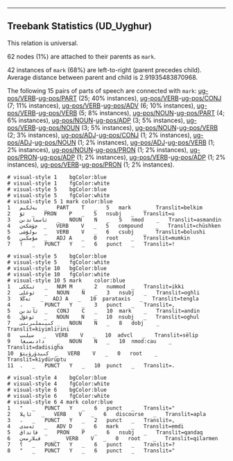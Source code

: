

--------------------------------------------------------------------------------

## Treebank Statistics (UD_Uyghur)

This relation is universal.

62 nodes (1%) are attached to their parents as `mark`.

42 instances of `mark` (68%) are left-to-right (parent precedes child).
Average distance between parent and child is 2.91935483870968.

The following 15 pairs of parts of speech are connected with `mark`: [ug-pos/VERB]()-[ug-pos/PART]() (25; 40% instances), [ug-pos/VERB]()-[ug-pos/CONJ]() (7; 11% instances), [ug-pos/VERB]()-[ug-pos/ADV]() (6; 10% instances), [ug-pos/VERB]()-[ug-pos/VERB]() (5; 8% instances), [ug-pos/NOUN]()-[ug-pos/PART]() (4; 6% instances), [ug-pos/NOUN]()-[ug-pos/ADP]() (3; 5% instances), [ug-pos/VERB]()-[ug-pos/NOUN]() (3; 5% instances), [ug-pos/NOUN]()-[ug-pos/VERB]() (2; 3% instances), [ug-pos/ADJ]()-[ug-pos/CONJ]() (1; 2% instances), [ug-pos/ADJ]()-[ug-pos/NOUN]() (1; 2% instances), [ug-pos/ADJ]()-[ug-pos/VERB]() (1; 2% instances), [ug-pos/NOUN]()-[ug-pos/PRON]() (1; 2% instances), [ug-pos/PRON]()-[ug-pos/ADP]() (1; 2% instances), [ug-pos/VERB]()-[ug-pos/ADP]() (1; 2% instances), [ug-pos/VERB]()-[ug-pos/PRON]() (1; 2% instances).


~~~ conllu
# visual-style 1	bgColor:blue
# visual-style 1	fgColor:white
# visual-style 5	bgColor:blue
# visual-style 5	fgColor:white
# visual-style 5 1 mark	color:blue
1	بەلكىم	_	PART	T	_	5	mark	_	Translit=belkim
2	ئۇ	_	PRON	P	_	5	nsubj	_	Translit=u
3	ئاسماندىن	_	NOUN	N	_	5	nmod	_	Translit=asmandin
4	چۈشكەن	_	VERB	V	_	5	compound	_	Translit=chüshken
5	بولۇشى	_	VERB	V	_	6	csubj	_	Translit=bolushi
6	مۇمكىن	_	ADJ	A	_	0	root	_	Translit=mumkin
7	!	_	PUNCT	Y	_	6	punct	_	Translit=!

~~~


~~~ conllu
# visual-style 5	bgColor:blue
# visual-style 5	fgColor:white
# visual-style 10	bgColor:blue
# visual-style 10	fgColor:white
# visual-style 10 5 mark	color:blue
1	ئىككى	_	NUM	M	_	2	nummod	_	Translit=ikki
2	ئوغلى	_	NOUN	N	_	3	nsubj	_	Translit=oghli
3	تەڭلا	_	ADJ	A	_	10	parataxis	_	Translit=tengla
4	،	_	PUNCT	Y	_	3	punct	_	Translit=,
5	ئاندىن	_	CONJ	C	_	10	mark	_	Translit=andin
6	ئوغۇل	_	NOUN	N	_	10	nsubj	_	Translit=oghul
7	كىيىملىرىنى	_	NOUN	N	_	8	dobj	_	Translit=kiyimlirini
8	سېلىپ	_	VERB	V	_	10	advcl	_	Translit=sëlip
9	دادىسىغا	_	NOUN	N	_	10	nmod:cau	_	Translit=dadisigha
10	كىيدۈرۈپتۇ	_	VERB	V	_	0	root	_	Translit=kiydürüptu
11	.	_	PUNCT	Y	_	10	punct	_	Translit=.

~~~


~~~ conllu
# visual-style 4	bgColor:blue
# visual-style 4	fgColor:white
# visual-style 6	bgColor:blue
# visual-style 6	fgColor:white
# visual-style 6 4 mark	color:blue
1	"	_	PUNCT	Y	_	6	punct	_	Translit="
2	ئاپلا	_	VERB	V	_	6	discourse	_	Translit=apla
3	،	_	PUNCT	Y	_	2	punct	_	Translit=,
4	ئەمدى	_	ADV	D	_	6	mark	_	Translit=emdi
5	قانداق	_	PRON	P	_	6	nsubj	_	Translit=qandaq
6	قىلارمەن	_	VERB	V	_	0	root	_	Translit=qilarmen
7	؟	_	PUNCT	Y	_	6	punct	_	Translit=?
8	"	_	PUNCT	Y	_	6	punct	_	Translit="

~~~


